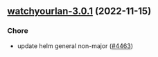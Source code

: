 

## [watchyourlan-3.0.1](https://github.com/truecharts/charts/compare/watchyourlan-3.0.0...watchyourlan-3.0.1) (2022-11-15)

### Chore

- update helm general non-major ([#4463](https://github.com/truecharts/charts/issues/4463))
  
  
